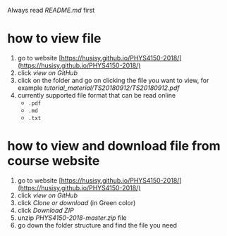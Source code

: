 Always read *README.md* first

# how to view file
1. go to website [https://husisy.github.io/PHYS4150-2018/](https://husisy.github.io/PHYS4150-2018/)
2. click *view on GitHub*
3. click on the folder and go on clicking the file you want to view, for example *tutorial_material/TS20180912/TS20180912.pdf*
4. currently supported file format that can be read online
   * ```.pdf```
   * ```.md```
   * ```.txt```

# how to view and download file from course website
1. go to website [https://husisy.github.io/PHYS4150-2018/](https://husisy.github.io/PHYS4150-2018/)
2. click *view on GitHub*
3. click *Clone or download* (in Green color)
4. click *Download ZIP*
5. unzip *PHYS4150-2018-master.zip* file
6. go down the folder structure and find the file you need

